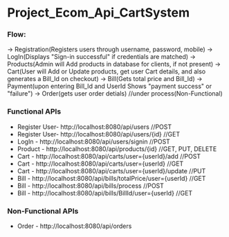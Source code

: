 # Project_Ecom_Api_CartSystem
### Flow:
-> Registration(Registers users through username, password, mobile)
-> LogIn(Displays "Sign-in successful" if credentials are matched)
-> Products(Admin will Add products in database for clients, if not present) 
-> Cart(User will Add or Update products, get user Cart details, and also generates a Bill_Id on checkout)
-> Bill(Gets total price and Bill_Id)
-> Payment(upon entering Bill_Id and UserId Shows "payment success" or "failure")
-> Order(gets user order detials) //under process(Non-Functional)

### Functional APIs
* Register User- http://localhost:8080/api/users  //POST
* Register User- http://localhost:8080/api/users/{id}  //GET
* LogIn - http://localhost:8080/api/users/signin  //POST
* Product - http://localhost:8080/api/products/{id}  //GET, PUT, DELETE
* Cart - http://localhost:8080/api/carts/user={userId}/add  //POST
* Cart - http://localhost:8080/api/carts/user={userId}  //GET
* Cart - http://localhost:8080/api/carts/user={userId}/update //PUT
* Bill - http://localhost:8080/api/bills/totalPrice/user={userId}  //GET
* Bill - http://localhost:8080/api/bills/process  //POST
* Bill - http://localhost:8080/api/bills/BillId/user={userId}  //GET

### Non-Functional APIs
* Order -  http://localhost:8080/api/orders
